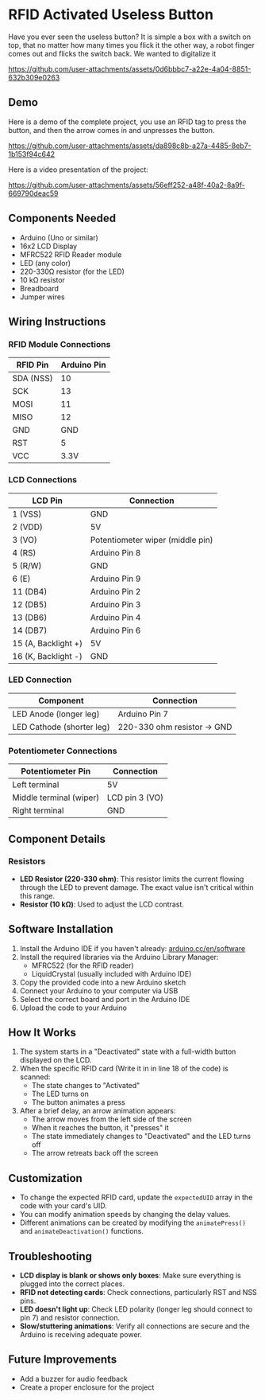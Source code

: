 # RFID Activated Useless Button

Have you ever seen the useless button? It is simple a box with a switch on top, that no matter how many times you flick it the other way, a robot finger comes out and flicks the switch back. We wanted to digitalize it


https://github.com/user-attachments/assets/0d6bbbc7-a22e-4a04-8851-632b309e0263



## Demo

Here is a demo of the complete project, you use an RFID tag to press the button, and then the arrow comes in and unpresses the button.


https://github.com/user-attachments/assets/da898c8b-a27a-4485-8eb7-1b153f94c642


Here is a video presentation of the project:


https://github.com/user-attachments/assets/56eff252-a48f-40a2-8a9f-669790deac59


## Components Needed

- Arduino (Uno or similar)
- 16x2 LCD Display
- MFRC522 RFID Reader module
- LED (any color)
- 220-330Ω resistor (for the LED)
- 10 kΩ resistor
- Breadboard
- Jumper wires

## Wiring Instructions

### RFID Module Connections
| RFID Pin | Arduino Pin |
|----------|-------------|
| SDA (NSS) | 10 |
| SCK | 13 |
| MOSI | 11 |
| MISO | 12 |
| GND | GND |
| RST | 5 |
| VCC | 3.3V |

### LCD Connections
| LCD Pin | Connection |
|---------|------------|
| 1 (VSS) | GND |
| 2 (VDD) | 5V |
| 3 (VO) | Potentiometer wiper (middle pin) |
| 4 (RS) | Arduino Pin 8 |
| 5 (R/W) | GND |
| 6 (E) | Arduino Pin 9 |
| 11 (DB4) | Arduino Pin 2 |
| 12 (DB5) | Arduino Pin 3 |
| 13 (DB6) | Arduino Pin 4 |
| 14 (DB7) | Arduino Pin 6 |
| 15 (A, Backlight +) | 5V |
| 16 (K, Backlight -) | GND |

### LED Connection
| Component | Connection |
|-----------|------------|
| LED Anode (longer leg) | Arduino Pin 7 |
| LED Cathode (shorter leg) | 220-330 ohm resistor → GND |

### Potentiometer Connections
| Potentiometer Pin | Connection |
|-------------------|------------|
| Left terminal | 5V |
| Middle terminal (wiper) | LCD pin 3 (VO) |
| Right terminal | GND |

## Component Details

### Resistors
- **LED Resistor (220-330 ohm)**: This resistor limits the current flowing through the LED to prevent damage. The exact value isn't critical within this range.
- **Resistor (10 kΩ)**: Used to adjust the LCD contrast.

## Software Installation

1. Install the Arduino IDE if you haven't already: [arduino.cc/en/software](https://arduino.cc/en/software)
2. Install the required libraries via the Arduino Library Manager:
   - MFRC522 (for the RFID reader)
   - LiquidCrystal (usually included with Arduino IDE)
3. Copy the provided code into a new Arduino sketch
4. Connect your Arduino to your computer via USB
5. Select the correct board and port in the Arduino IDE
6. Upload the code to your Arduino

## How It Works

1. The system starts in a "Deactivated" state with a full-width button displayed on the LCD.
2. When the specific RFID card (Write it in in line 18 of the code) is scanned:
   - The state changes to "Activated"
   - The LED turns on
   - The button animates a press
3. After a brief delay, an arrow animation appears:
   - The arrow moves from the left side of the screen
   - When it reaches the button, it "presses" it
   - The state immediately changes to "Deactivated" and the LED turns off
   - The arrow retreats back off the screen

## Customization

- To change the expected RFID card, update the `expectedUID` array in the code with your card's UID.
- You can modify animation speeds by changing the delay values.
- Different animations can be created by modifying the `animatePress()` and `animateDeactivation()` functions.

## Troubleshooting

- **LCD display is blank or shows only boxes**: Make sure everything is plugged into the correct places.
- **RFID not detecting cards**: Check connections, particularly RST and NSS pins.
- **LED doesn't light up**: Check LED polarity (longer leg should connect to pin 7) and resistor connection.
- **Slow/stuttering animations**: Verify all connections are secure and the Arduino is receiving adequate power.

## Future Improvements

- Add a buzzer for audio feedback
- Create a proper enclosure for the project
